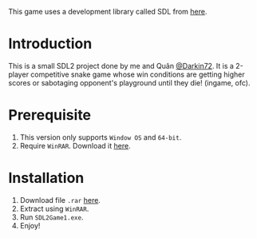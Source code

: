 This game uses a development library called SDL from [here](https://github.com/libsdl-org/SDL/).

# **Introduction**
This is a small SDL2 project done by me and Quân [@Darkin72](https://github.com/Darkin72). It is a 2-player competitive snake game whose win conditions are getting higher scores or sabotaging opponent's playground until they die! (ingame, ofc).

# **Prerequisite**
1. This version only supports `Window OS` and `64-bit`.
2. Require `WinRAR`.  Download it [here](https://www.win-rar.com/download.html?&L=0).

# **Installation**
1. Download file `.rar` [here](https://drive.google.com/file/d/1kByUezcMyE8_K2BO2rRx4nef4X7LIeFG/view?usp=sharing).
2. Extract using `WinRAR`.
3. Run `SDL2Game1.exe`.
4. Enjoy!
